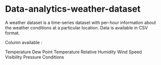 # Data-analytics-weather-dataset

A weather dataset is a time-series dataset with per-hour information about the weather conditions at a particular location. Data is available in CSV format.

Column available :

Temperature
Dew Point Temperature
Relative Humidity
Wind Speed
Visibility
Pressure
Conditions
